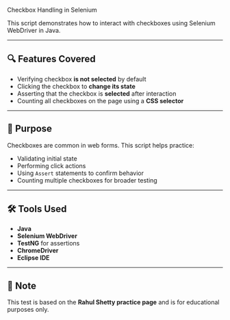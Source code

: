 Checkbox Handling in Selenium

This script demonstrates how to interact with checkboxes using Selenium WebDriver in Java.

---

## 🔍 Features Covered

- Verifying checkbox **is not selected** by default
- Clicking the checkbox to **change its state**
- Asserting that the checkbox is **selected** after interaction
- Counting all checkboxes on the page using a **CSS selector**

---

## 🧪 Purpose

Checkboxes are common in web forms. This script helps practice:

- Validating initial state
- Performing click actions
- Using `Assert` statements to confirm behavior
- Counting multiple checkboxes for broader testing

---

## 🛠 Tools Used

- **Java**
- **Selenium WebDriver**
- **TestNG** for assertions
- **ChromeDriver**
- **Eclipse IDE**

---

## 📌 Note

This test is based on the **Rahul Shetty practice page** and is for educational purposes only.
